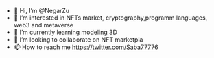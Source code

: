 - 👋 Hi, I’m @NegarZu
- 👀 I’m interested in NFTs market, cryptography,programm languages, web3 and metaverse
- 🌱 I’m currently learning modeling 3D
- 💞️ I’m looking to collaborate on NFT marketpla
- 📫 How to reach me https://twitter.com/Saba77776

<!---
NegarZu/NegarZu is a ✨ special ✨ repository because its `README.md` (this file) appears on your GitHub profile.
You can click the Preview link to take a look at your changes.
--->
